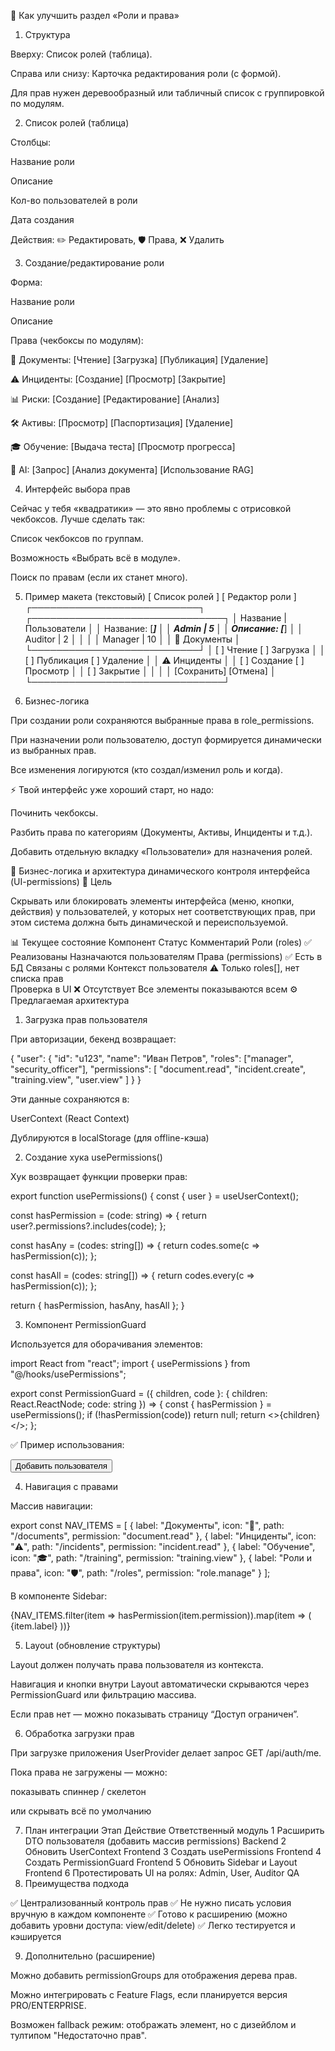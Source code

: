 🔧 Как улучшить раздел «Роли и права»
1. Структура

Вверху: Список ролей (таблица).

Справа или снизу: Карточка редактирования роли (с формой).

Для прав нужен деревообразный или табличный список с группировкой по модулям.

2. Список ролей (таблица)

Столбцы:

Название роли

Описание

Кол-во пользователей в роли

Дата создания

Действия: ✏️ Редактировать, 🛡️ Права, ❌ Удалить

3. Создание/редактирование роли

Форма:

Название роли

Описание

Права (чекбоксы по модулям):

📄 Документы: [Чтение] [Загрузка] [Публикация] [Удаление]

⚠️ Инциденты: [Создание] [Просмотр] [Закрытие]

📊 Риски: [Создание] [Редактирование] [Анализ]

🛠️ Активы: [Просмотр] [Паспортизация] [Удаление]

🎓 Обучение: [Выдача теста] [Просмотр прогресса]

🤖 AI: [Запрос] [Анализ документа] [Использование RAG]

4. Интерфейс выбора прав

Сейчас у тебя «квадратики» — это явно проблемы с отрисовкой чекбоксов.
Лучше сделать так:

Список чекбоксов по группам.

Возможность «Выбрать всё в модуле».

Поиск по правам (если их станет много).

5. Пример макета (текстовый)
[ Список ролей ]                          [ Редактор роли ]
┌───────────────────────────┐             ┌───────────────────────────────┐
│ Название | Пользователи   │             │ Название: [___________]       │
│ Admin    | 5              │             │ Описание: [___________]       │
│ Auditor  | 2              │             │                               │
│ Manager  | 10             │             │ 📄 Документы                  │
└───────────────────────────┘             │   [ ] Чтение   [ ] Загрузка   │
                                          │   [ ] Публикация [ ] Удаление │
                                          │ ⚠️ Инциденты                  │
                                          │   [ ] Создание [ ] Просмотр   │
                                          │   [ ] Закрытие                │
                                          │                               │
                                          │ [Сохранить] [Отмена]          │
                                          └───────────────────────────────┘

6. Бизнес-логика

При создании роли сохраняются выбранные права в role_permissions.

При назначении роли пользователю, доступ формируется динамически из выбранных прав.

Все изменения логируются (кто создал/изменил роль и когда).

⚡ Твой интерфейс уже хороший старт, но надо:

Починить чекбоксы.

Разбить права по категориям (Документы, Активы, Инциденты и т.д.).

Добавить отдельную вкладку «Пользователи» для назначения ролей.




🧩 Бизнес-логика и архитектура динамического контроля интерфейса (UI-permissions)
🎯 Цель

Скрывать или блокировать элементы интерфейса (меню, кнопки, действия) у пользователей, у которых нет соответствующих прав, при этом система должна быть динамической и переиспользуемой.

📊 Текущее состояние
Компонент	Статус	Комментарий
Роли (roles)	✅ Реализованы	Назначаются пользователям
Права (permissions)	✅ Есть в БД	Связаны с ролями
Контекст пользователя	⚠️ Только roles[], нет списка прав	
Проверка в UI	❌ Отсутствует	Все элементы показываются всем
⚙️ Предлагаемая архитектура
1. Загрузка прав пользователя

При авторизации, бекенд возвращает:

{
  "user": {
    "id": "u123",
    "name": "Иван Петров",
    "roles": ["manager", "security_officer"],
    "permissions": [
      "document.read",
      "incident.create",
      "training.view",
      "user.view"
    ]
  }
}


Эти данные сохраняются в:

UserContext (React Context)

Дублируются в localStorage (для offline-кэша)

2. Создание хука usePermissions()

Хук возвращает функции проверки прав:

export function usePermissions() {
  const { user } = useUserContext();

  const hasPermission = (code: string) => {
    return user?.permissions?.includes(code);
  };

  const hasAny = (codes: string[]) => {
    return codes.some(c => hasPermission(c));
  };

  const hasAll = (codes: string[]) => {
    return codes.every(c => hasPermission(c));
  };

  return { hasPermission, hasAny, hasAll };
}

3. Компонент PermissionGuard

Используется для оборачивания элементов:

import React from "react";
import { usePermissions } from "@/hooks/usePermissions";

export const PermissionGuard = ({ children, code }: { children: React.ReactNode; code: string }) => {
  const { hasPermission } = usePermissions();
  if (!hasPermission(code)) return null;
  return <>{children}</>;
};


✅ Пример использования:

<PermissionGuard code="user.manage">
  <Button>Добавить пользователя</Button>
</PermissionGuard>

4. Навигация с правами

Массив навигации:

export const NAV_ITEMS = [
  { label: "Документы", icon: "📄", path: "/documents", permission: "document.read" },
  { label: "Инциденты", icon: "⚠️", path: "/incidents", permission: "incident.read" },
  { label: "Обучение", icon: "🎓", path: "/training", permission: "training.view" },
  { label: "Роли и права", icon: "🛡️", path: "/roles", permission: "role.manage" }
];


В компоненте Sidebar:

{NAV_ITEMS.filter(item => hasPermission(item.permission)).map(item => (
  <NavLink to={item.path}>{item.label}</NavLink>
))}

5. Layout (обновление структуры)

Layout должен получать права пользователя из контекста.

Навигация и кнопки внутри Layout автоматически скрываются через PermissionGuard или фильтрацию массива.

Если прав нет — можно показывать страницу “Доступ ограничен”.

6. Обработка загрузки прав

При загрузке приложения UserProvider делает запрос GET /api/auth/me.

Пока права не загружены — можно:

показывать спиннер / скелетон

или скрывать всё по умолчанию

7. План интеграции
Этап	Действие	Ответственный модуль
1	Расширить DTO пользователя (добавить массив permissions)	Backend
2	Обновить UserContext	Frontend
3	Создать usePermissions	Frontend
4	Создать PermissionGuard	Frontend
5	Обновить Sidebar и Layout	Frontend
6	Протестировать UI на ролях: Admin, User, Auditor	QA
8. Преимущества подхода

✅ Централизованный контроль прав
✅ Не нужно писать условия вручную в каждом компоненте
✅ Готово к расширению (можно добавить уровни доступа: view/edit/delete)
✅ Легко тестируется и кэшируется

9. Дополнительно (расширение)

Можно добавить permissionGroups для отображения дерева прав.

Можно интегрировать с Feature Flags, если планируется версия PRO/ENTERPRISE.

Возможен fallback режим: отображать элемент, но с дизейблом и тултипом "Недостаточно прав".